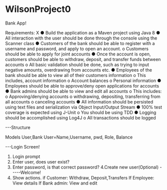 # WilsonProject0
Bank App!

Requirements:
 X ●	Build the application as a Maven project using Java 8
  ●	All interaction with the user should be done through the console using the Scanner class
  ●	Customers of the bank should be able to register with a username and password, and apply to open an account.
    o	Customers should be able to apply for joint accounts
  ●	Once the account is open, customers should be able to withdraw, deposit, and transfer funds between accounts
    o	All basic validation should be done, such as trying to input negative amounts, overdrawing from accounts etc.
  ●	Employees of the bank should be able to view all of their customers information
    o	This includes, account information
    o	Account balances
    o	Personal information
  ●	Employees should be able to approve/deny open applications for accounts
  ●	Bank admins should be able to view and edit all accounts
    o	This includes:
    o	Approving/denying accounts
    o	withdrawing, depositing, transferring from all accounts
    o	canceling accounts
  ●	All information should be persisted using text files and serialization via Object Input/Output Stream
  ●	100% test coverage is expected using J-Unit
    o	You should be using TDD
  ●	Logging should be accomplished using Log4J
    o	All transactions should be logged

---Structure

Models 
User,Bank
User=Name,Username, pwd, Role, Balance

---Login Screen!
1. Login prompt
2. Enter user, does user exist?
3. Enter password, is that correct password?
   4.Create new user(Optional)
-----Welcome!
1. Show actions.
  if Customer: Withdraw, Deposit,Transfers 
   If Employee: View details
   If Bank admin: View and edit
   


